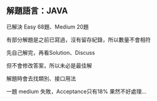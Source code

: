 解題語言：JAVA
---

已解決 Easy 68題、Medium 20題

有部分解題是之前已寫過，沒有留存紀錄，所以數量不會相符

先自己解完，再看Solution、Discuss

但不會修改答案，所以未必是最佳解

解題時會去找類別、接口用法

一題 medium 失敗，Acceptance只有18%
果然不好處理...
